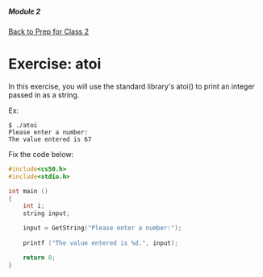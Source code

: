 ##### Module 2
[Back to Prep for Class 2](../../class2-prep)

# Exercise: atoi

In this exercise, you will use the standard library's atoi() to print an integer passed in as a string. 

Ex:
```
$ ./atoi
Please enter a number:
The value entered is 67
```


Fix the code below:

```c
#include<cs50.h>
#include<stdio.h>

int main ()
{
	int i;
	string input;

	input = GetString("Please enter a number:");
	
	printf ("The value entered is %d.", input);

	return 0;
}
```
